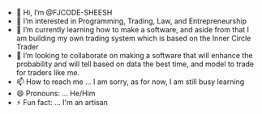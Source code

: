 - 👋 Hi, I’m @FJCODE-SHEESH
- 👀 I’m interested in Programming, Trading, Law, and Entrepreneurship
- 🌱 I’m currently learning how to make a software, and aside from that I am building my own trading system which is based on the Inner Circle Trader
- 💞️ I’m looking to collaborate on making a software that will enhance the probability and will tell based on data the best time, and model to trade for traders like me.
- 📫 How to reach me ... I am sorry, as for now, I am still busy learning
- 😄 Pronouns: ... He/Him
- ⚡ Fun fact: ... I'm an artisan

<!---
FJCODE-SHEESH/FJCODE-SHEESH is a ✨ special ✨ repository because its `README.md` (this file) appears on your GitHub profile.
You can click the Preview link to take a look at your changes.
--->
